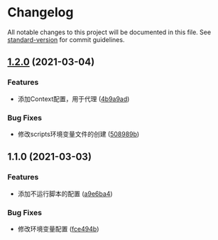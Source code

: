 # Changelog

All notable changes to this project will be documented in this file. See [standard-version](https://github.com/conventional-changelog/standard-version) for commit guidelines.

## [1.2.0](https://github.com/panydom/x-jd-app/compare/v1.1.0...v1.2.0) (2021-03-04)


### Features

* 添加Context配置，用于代理 ([4b9a9ad](https://github.com/panydom/x-jd-app/commit/4b9a9ad2a8e33699f92e392f06736ed346cba632))


### Bug Fixes

* 修改scripts环境变量文件的创建 ([508989b](https://github.com/panydom/x-jd-app/commit/508989be00ade24cf6fe922257d30c6855acc5ba))

## 1.1.0 (2021-03-03)


### Features

* 添加不运行脚本的配置 ([a9e6ba4](https://github.com/panydom/x-jd-app/commit/a9e6ba449334b474b6a564dbafc8422993038e92))


### Bug Fixes

* 修改环境变量配置 ([fce494b](https://github.com/panydom/x-jd-app/commit/fce494b920a94dcde03f26070fc382538cf1e559))
